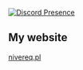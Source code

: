 [![Discord Presence](https://lanyard.cnrad.dev/api/1305678814046588949?hideActivity=whenNotUsed)](https://discord.com/users/1305678814046588949)

## My website
[nivereq.pl](https://nivereq.pl)